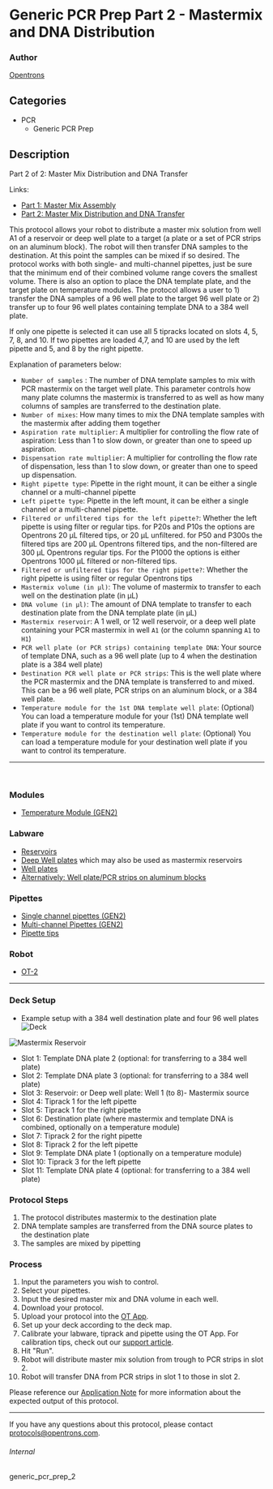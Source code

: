# Generic PCR Prep Part 2 - Mastermix and DNA Distribution

### Author
[Opentrons](https://opentrons.com/)

## Categories
* PCR
    * Generic PCR Prep

## Description
Part 2 of 2: Master Mix Distribution and DNA Transfer

Links:
* [Part 1: Master Mix Assembly](./generic_pcr_prep_1)
* [Part 2: Master Mix Distribution and DNA Transfer](./generic_pcr_prep_2)


This protocol allows your robot to distribute a master mix solution from well A1 of a reservoir or deep well plate to a target (a plate or a set of PCR strips on an aluminum block). The robot will then transfer DNA samples to the destination. At this point the samples can be mixed if so desired. The protocol works with both single- and multi-channel pipettes, just be sure that the minimum end of their combined volume range covers the smallest volume. There is also an option to place the DNA template plate, and the target plate on temperature modules. The protocol allows a user to 1) transfer the DNA samples of a 96 well plate to the target 96 well plate or 2) transfer up to four 96 well plates containing template DNA to a 384 well plate.

If only one pipette is selected it can use all 5 tipracks located on slots 4, 5, 7, 8, and 10. If two pipettes are loaded 4,7, and 10 are used by the left pipette and 5, and 8 by the right pipette.

Explanation of parameters below:
* `Number of samples` : The number of DNA template samples to mix with PCR mastermix on the target well plate. This parameter controls how many plate columns the mastermix is transferred to as well as how many columns of samples are transferred to the destination plate.
* `Number of mixes`: How many times to mix the DNA template samples with the mastermix after adding them together
* `Aspiration rate multiplier`: A multiplier for controlling the flow rate of aspiration: Less than 1 to slow down, or greater than one to speed up aspiration.
* `Dispensation rate multiplier`: A multiplier for controlling the flow rate of dispensation, less than 1 to slow down, or greater than one to speed up dispensation.
* `Right pipette type`: Pipette in the right mount, it can be either a single channel or a multi-channel pipette
* `Left pipette type`: Pipette in the left mount, it can be either a single channel or a multi-channel pipette.
* `Filtered or unfiltered tips for the left pipette?`: Whether the left pipette is using filter or regular tips. for P20s and P10s the options are Opentrons 20 µL filtered tips, or 20 µL unfiltered.
for P50 and P300s the filtered tips are 200 µL Opentrons filtered tips, and the non-filtered are 300 µL Opentrons regular tips. For the P1000 the options is either Opentrons 1000 µL filtered or non-filtered tips.
* `Filtered or unfiltered tips for the right pipette?`: Whether the right pipette is using filter or regular Opentrons tips
* `Mastermix volume (in µl)`: The volume of mastermix to transfer to each well on the destination plate (in µL)
* `DNA volume (in µl)`: The amount of DNA template to transfer to each destination plate from the DNA template plate (in µL)
* `Mastermix reservoir`: A 1 well, or 12 well reservoir, or a deep well plate containing your PCR mastermix in well `A1` (or the column spanning `A1` to `H1`)
* `PCR well plate (or PCR strips) containing template DNA`: Your source of template DNA, such as a 96 well plate (up to 4 when the destination plate is a 384 well plate)
* `Destination PCR well plate or PCR strips`: This is the well plate where the PCR mastermix and the  DNA template is transferred to and mixed. This can be a 96 well plate, PCR strips on an aluminum block, or a 384 well plate.
* `Temperature module for the 1st DNA template well plate`: (Optional) You can load a temperature module for your (1st) DNA template well plate if you want to control its temperature.
* `Temperature module for the destination well plate`: (Optional) You can load a temperature module for your destination well plate if you want to control its temperature.


---
</br>

### Modules
* [Temperature Module (GEN2)](https://shop.opentrons.com/collections/hardware-modules/products/tempdeck)

### Labware
* [Reservoirs](https://labware.opentrons.com/?category=reservoir)
* [Deep Well plates](https://labware.opentrons.com/?category=wellPlate) which may also be used as mastermix reservoirs
* [Well plates](https://labware.opentrons.com/?category=wellPlate)
* [Alternatively: Well plate/PCR strips on aluminum blocks](https://labware.opentrons.com/?category=aluminumBlock)

### Pipettes
* [Single channel pipettes (GEN2)](https://shop.opentrons.com/single-channel-electronic-pipette-p20/)
* [Multi-channel Pipettes (GEN2)](https://shop.opentrons.com/8-channel-electronic-pipette/)
* [Pipette tips](https://shop.opentrons.com/universal-filter-tips/)

### Robot
* [OT-2](https://opentrons.com/ot-2)

---

### Deck Setup
* Example setup with a 384 well destination plate and four 96 well plates
![Deck](https://s3.amazonaws.com/opentrons-protocol-library-website/custom-README-images/generic_pcr_prep_2/example_deck.jpg)

![Mastermix Reservoir](https://s3.amazonaws.com/opentrons-protocol-library-website/custom-README-images/generic_pcr_prep_2/mastermix.jpg)


* Slot 1: Template DNA plate 2 (optional: for transferring to a 384 well plate)
* Slot 2: Template DNA plate 3 (optional: for transferring to a 384 well plate)
* Slot 3: Reservoir: or Deep well plate: Well 1 (to 8)- Mastermix source
* Slot 4: Tiprack 1 for the left pipette
* Slot 5: Tiprack 1 for the right pipette
* Slot 6: Destination plate (where mastermix and template DNA is combined, optionally on a temperature module)
* Slot 7: Tiprack 2 for the right pipette
* Slot 8: Tiprack 2 for the left pipette
* Slot 9: Template DNA plate 1 (optionally on a temperature module)
* Slot 10: Tiprack 3 for the left pipette
* Slot 11: Template DNA plate 4 (optional: for transferring to a 384 well plate)


### Protocol Steps
1. The protocol distributes mastermix to the destination plate
3. DNA template samples are transferred from the DNA source plates to the destination plate
4. The samples are mixed by pipetting

### Process
1. Input the parameters you wish to control.
2. Select your pipettes.
3. Input the desired master mix and DNA volume in each well.
4. Download your protocol.
5. Upload your protocol into the [OT App](https://opentrons.com/ot-app).
6. Set up your deck according to the deck map.
7. Calibrate your labware, tiprack and pipette using the OT App. For calibration tips, check out our [support article](https://support.opentrons.com/ot-2/getting-started-software-setup/deck-calibration).
8. Hit "Run".
9. Robot will distribute master mix solution from trough to PCR strips in slot 2.
10. Robot will transfer DNA from PCR strips in slot 1 to those in slot 2.

Please reference our [Application Note](https://opentrons-protocol-library-website.s3.amazonaws.com/Technical+Notes/Thermocycler+PCR+Application+Note.pdf) for more information about the expected output of this protocol.

---

If you have any questions about this protocol, please contact protocols@opentrons.com.

###### Internal
generic_pcr_prep_2
